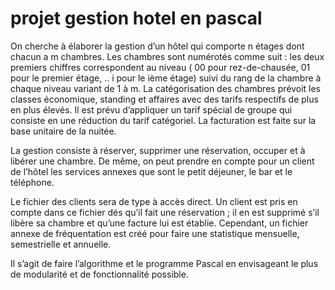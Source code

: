 projet gestion hotel en pascal
==============================

On cherche à élaborer la gestion d’un hôtel qui comporte n étages dont chacun a m chambres. Les chambres sont numérotés comme suit : les deux premiers chiffres correspondent au niveau ( 00 pour rez-de-chausée, 01 pour le premier étage, .. i pour le ième étage) suivi du rang de la chambre à chaque niveau variant de 1 à m. La catégorisation des chambres prévoit les classes économique, standing et affaires avec des tarifs respectifs de plus en plus élevés. Il est prévu d’appliquer un tarif spécial de groupe qui consiste en une réduction du tarif catégoriel. La facturation est faite sur la base unitaire de la nuitée.

La gestion consiste à réserver, supprimer une réservation, occuper et à libérer une chambre. De même, on peut prendre en compte pour un client de l’hôtel les services annexes que sont le petit déjeuner, le bar et le téléphone.

Le fichier des clients sera de type à accès direct. Un client est pris en compte dans ce fichier dés qu’il fait une réservation ; il en est supprimé s’il libère sa chambre et qu’une facture lui est établie. Cependant, un fichier annexe de fréquentation est créé pour faire une statistique mensuelle, semestrielle et annuelle.

Il s’agit de faire l’algorithme et le programme Pascal en envisageant le plus de modularité et de fonctionnalité possible.